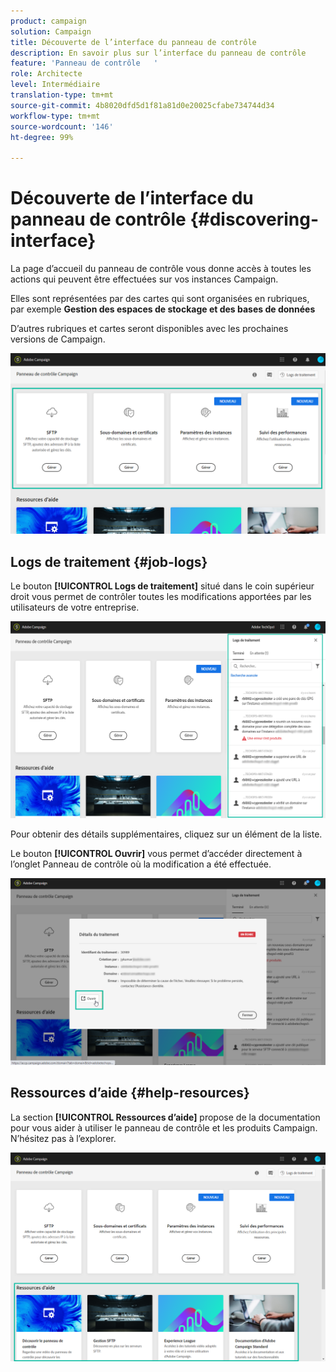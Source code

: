 ```yaml
---
product: campaign
solution: Campaign
title: Découverte de l’interface du panneau de contrôle
description: En savoir plus sur l’interface du panneau de contrôle
feature: 'Panneau de contrôle   '
role: Architecte
level: Intermédiaire
translation-type: tm+mt
source-git-commit: 4b8020dfd5d1f81a81d0e20025cfabe734744d34
workflow-type: tm+mt
source-wordcount: '146'
ht-degree: 99%

---
```



# Découverte de l’interface du panneau de contrôle {#discovering-interface}

La page d’accueil du panneau de contrôle vous donne accès à toutes les actions qui peuvent être effectuées sur vos instances Campaign.

Elles sont représentées par des cartes qui sont organisées en rubriques, par exemple **Gestion des espaces de stockage et des bases de données**

D’autres rubriques et cartes seront disponibles avec les prochaines versions de Campaign.

![](assets/control_panel_interface.png)

## Logs de traitement {#job-logs}

Le bouton **[!UICONTROL Logs de traitement]** situé dans le coin supérieur droit vous permet de contrôler toutes les modifications apportées par les utilisateurs de votre entreprise.

![](assets/control_panel_interface2.png)

Pour obtenir des détails supplémentaires, cliquez sur un élément de la liste.

Le bouton **[!UICONTROL Ouvrir]** vous permet d’accéder directement à l’onglet Panneau de contrôle où la modification a été effectuée.

![](assets/control_panel_logdetails.png)

## Ressources d’aide {#help-resources}

La section **[!UICONTROL Ressources d’aide]** propose de la documentation pour vous aider à utiliser le panneau de contrôle et les produits Campaign. N’hésitez pas à l’explorer.

![](assets/helpresources.png)
